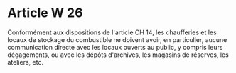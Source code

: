 # Article W 26

Conformément aux dispositions de l'article CH 14, les chaufferies et les locaux de stockage du combustible ne doivent avoir, en particulier, aucune communication directe avec les locaux ouverts au public, y compris leurs dégagements, ou avec les dépôts d'archives, les magasins de réserves, les ateliers, etc.
